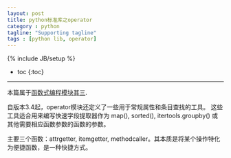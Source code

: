 ```yaml
---
layout: post
title: python标准库之operator
category : python
tagline: "Supporting tagline"
tags : [python lib, operator]
---
```

{% include JB/setup %}


* toc
{:toc}

<hr />

本篇属于[函数式编程模块其三][0].

自版本3.4起，operator模块还定义了一些用于常规属性和条目查找的工具。 这些工具适合用来编写快速字段提取器作为 map(), sorted(), itertools.groupby() 或其他需要相应函数参数的函数的参数。

主要三个函数：attrgetter, itemgetter, methodcaller。其本质是将某个操作特化为便捷函数，是一种快捷方式。



[0]:https://docs.python.org/3/library/functional.html